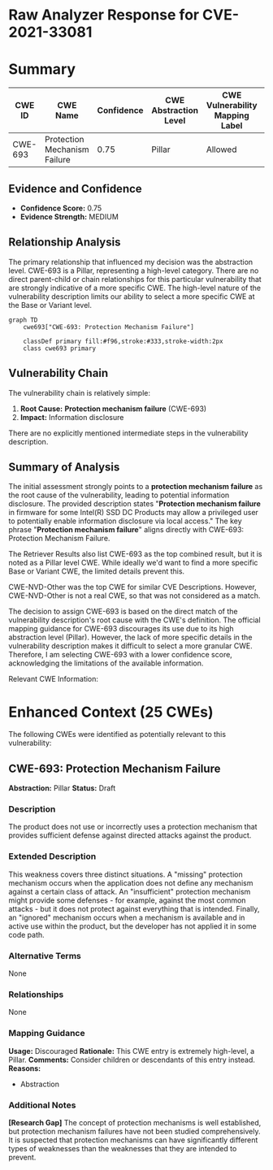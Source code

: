 # Raw Analyzer Response for CVE-2021-33081

# Summary
| CWE ID | CWE Name | Confidence | CWE Abstraction Level | CWE Vulnerability Mapping Label | CWE-Vulnerability Mapping Notes |
|---|---|---|---|---|---|
| CWE-693 | Protection Mechanism Failure | 0.75 | Pillar | Allowed | Discouraged |

## Evidence and Confidence

*   **Confidence Score:** 0.75
*   **Evidence Strength:** MEDIUM

## Relationship Analysis
The primary relationship that influenced my decision was the abstraction level. CWE-693 is a Pillar, representing a high-level category. There are no direct parent-child or chain relationships for this particular vulnerability that are strongly indicative of a more specific CWE. The high-level nature of the vulnerability description limits our ability to select a more specific CWE at the Base or Variant level.

```mermaid
graph TD
    cwe693["CWE-693: Protection Mechanism Failure"]
    
    classDef primary fill:#f96,stroke:#333,stroke-width:2px
    class cwe693 primary
```

## Vulnerability Chain
The vulnerability chain is relatively simple:

1.  **Root Cause:** **Protection mechanism failure** (CWE-693)
2.  **Impact:** Information disclosure

There are no explicitly mentioned intermediate steps in the vulnerability description.

## Summary of Analysis
The initial assessment strongly points to a **protection mechanism failure** as the root cause of the vulnerability, leading to potential information disclosure. The provided description states "**Protection mechanism failure** in firmware for some Intel(R) SSD DC Products may allow a privileged user to potentially enable information disclosure via local access." The key phrase "**Protection mechanism failure**" aligns directly with CWE-693: Protection Mechanism Failure.

The Retriever Results also list CWE-693 as the top combined result, but it is noted as a Pillar level CWE. While ideally we'd want to find a more specific Base or Variant CWE, the limited details prevent this.

CWE-NVD-Other was the top CWE for similar CVE Descriptions. However, CWE-NVD-Other is not a real CWE, so that was not considered as a match.

The decision to assign CWE-693 is based on the direct match of the vulnerability description's root cause with the CWE's definition. The official mapping guidance for CWE-693 discourages its use due to its high abstraction level (Pillar). However, the lack of more specific details in the vulnerability description makes it difficult to select a more granular CWE. Therefore, I am selecting CWE-693 with a lower confidence score, acknowledging the limitations of the available information.

Relevant CWE Information:

# Enhanced Context (25 CWEs)
The following CWEs were identified as potentially relevant to this vulnerability:

## CWE-693: Protection Mechanism Failure
**Abstraction:** Pillar
**Status:** Draft

### Description
The product does not use or incorrectly uses a protection mechanism that provides sufficient defense against directed attacks against the product.

### Extended Description
This weakness covers three distinct situations. A "missing" protection mechanism occurs when the application does not define any mechanism against a certain class of attack. An "insufficient" protection mechanism might provide some defenses - for example, against the most common attacks - but it does not protect against everything that is intended. Finally, an "ignored" mechanism occurs when a mechanism is available and in active use within the product, but the developer has not applied it in some code path.

### Alternative Terms
None

### Relationships
None

### Mapping Guidance
**Usage:** Discouraged
**Rationale:** This CWE entry is extremely high-level, a Pillar.
**Comments:** Consider children or descendants of this entry instead.
**Reasons:**
- Abstraction

### Additional Notes
**[Research Gap]** The concept of protection mechanisms is well established, but protection mechanism failures have not been studied comprehensively. It is suspected that protection mechanisms can have significantly different types of weaknesses than the weaknesses that they are intended to prevent.